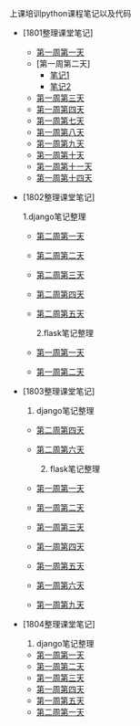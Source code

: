 上课培训python课程笔记以及代码

- [1801整理课堂笔记]
  
  - [第一周第一天](qf_1801/day1/笔记/1.django第一天笔记.txt)
  - [第一周第二天]
    - [笔记1](qf_1801/day2/笔记/django笔记.txt)
    - [笔记2](qf_1801/day2/笔记/django过滤.txt)
  - [第一周第三天](qf_1801/day3/笔记/ss.txt)
  - [第一周第四天](qf_1801/day4/模板笔记.txt)
  - [第一周第七天](qf_1801/day7/笔记/笔记.txt)
  - [第一周第八天](qf_1801/day8/笔记/笔记.txt)
  - [第一周第九天](qf_1801/day9/笔记/笔记.txt)
  - [第一周第十天](qf_1801/day10/笔记/笔记.txt)
  - [第一周第十一天](qf_1801/day11/笔记/第一天开发项目笔记.txt.txt)
  - [第一周第十四天](qf_1801/day14/笔记/部署.txt)
  
- [1802整理课堂笔记]

	1.django笔记整理 
    
  - [第二周第一天](qf_1802/1.django/day1/笔记/笔记.txt)
  - [第二周第二天](qf_1802/1.django/day2/笔记/笔记.txt)
  - [第二周第三天](qf_1802/1.django/day3/笔记/笔记.txt)
  - [第二周第四天](qf_1802/1.django/day4/笔记/笔记.txt)
  - [第二周第五天](qf_1802/1.django/day5/笔记/笔记.md)


	2.flask笔记整理

  - [第一周第一天](qf_1802/2.flask/day1/笔记/笔记.txt)
  - [第一周第二天](qf_1802/2.flask/day2/作业/1.作业.txt)
  
 
- [1803整理课堂笔记]

	1. django笔记整理
  - [第二周第四天](qf_1803/1.django/day04/笔记/笔记.txt)
  - [第二周第六天](qf_1803/1.django/day06/笔记/笔记.txt)
  	
	2. flask笔记整理
  - [第一周第一天](qf_1803/2.flask/day01/笔记/笔记.txt)
  - [第一周第二天](qf_1803/2.flask/day02/笔记/笔记.txt)
  - [第一周第三天](qf_1803/2.flask/day03/笔记/笔记.txt)
  - [第一周第四天](qf_1803/2.flask/day04/笔记/笔记.txt)
  - [第一周第五天](qf_1803/2.flask/day05/笔记/笔记.txt)
  - [第一周第六天](qf_1803/2.flask/day07/笔记/笔记.txt)
  - [第一周第九天](qf_1803/2.flask/day09/笔记/笔记.txt)

 
- [1804整理课堂笔记]

  1. django笔记整理
  - [第一周第一天](qf_1804/1.django/day01/笔记/笔记.txt)
  - [第一周第二天](qf_1804/1.django/day02/笔记/笔记.txt)
  - [第一周第三天](qf_1804/1.django/day03/笔记/笔记.txt)
  - [第一周第四天](qf_1804/1.django/day04/笔记/笔记.txt)
  - [第一周第五天](qf_1804/1.django/day05/笔记/笔记.txt)
  - [第二周第一天](qf_1804/1.django/day06/笔记/笔记.txt)
